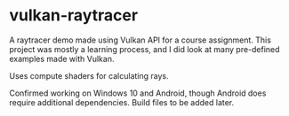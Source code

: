 # vulkan-raytracer

A raytracer demo made using Vulkan API for a course assignment. This project was mostly a learning process, and I did look at many pre-defined examples made with Vulkan.

Uses compute shaders for calculating rays.

Confirmed working on Windows 10 and Android, though Android does require additional dependencies. Build files to be added later.
